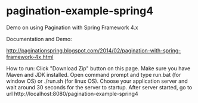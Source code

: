 pagination-example-spring4
==========================

Demo on using Pagination with Spring Framework 4.x

Documentation and Demo:

http://paginationspring.blogspot.com/2014/02/pagination-with-spring-framework-4x.html

How to run:
Click "Download Zip" button on this page. Make sure you have Maven and JDK installed. Open command prompt and type run.bat (for window OS) or ./run.sh (for linux OS). Choose your application server and wait around 30 seconds for the server to startup. After server started, go to url http://localhost:8080/pagination-example-spring4 

